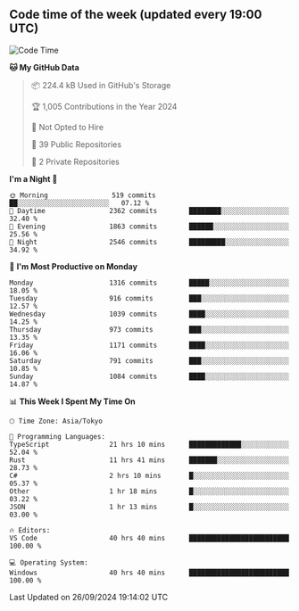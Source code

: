 ## Code time of the week (updated every 19:00 UTC)

<!--START_SECTION:waka-->
![Code Time](http://img.shields.io/badge/Code%20Time-3%2C687%20hrs%2058%20mins-blue)

**🐱 My GitHub Data** 

> 📦 224.4 kB Used in GitHub's Storage 
 > 
> 🏆 1,005 Contributions in the Year 2024
 > 
> 🚫 Not Opted to Hire
 > 
> 📜 39 Public Repositories 
 > 
> 🔑 2 Private Repositories 
 > 
**I'm a Night 🦉** 

```text
🌞 Morning                519 commits         ██░░░░░░░░░░░░░░░░░░░░░░░   07.12 % 
🌆 Daytime                2362 commits        ████████░░░░░░░░░░░░░░░░░   32.40 % 
🌃 Evening                1863 commits        ██████░░░░░░░░░░░░░░░░░░░   25.56 % 
🌙 Night                  2546 commits        █████████░░░░░░░░░░░░░░░░   34.92 % 
```
📅 **I'm Most Productive on Monday** 

```text
Monday                   1316 commits        █████░░░░░░░░░░░░░░░░░░░░   18.05 % 
Tuesday                  916 commits         ███░░░░░░░░░░░░░░░░░░░░░░   12.57 % 
Wednesday                1039 commits        ████░░░░░░░░░░░░░░░░░░░░░   14.25 % 
Thursday                 973 commits         ███░░░░░░░░░░░░░░░░░░░░░░   13.35 % 
Friday                   1171 commits        ████░░░░░░░░░░░░░░░░░░░░░   16.06 % 
Saturday                 791 commits         ███░░░░░░░░░░░░░░░░░░░░░░   10.85 % 
Sunday                   1084 commits        ████░░░░░░░░░░░░░░░░░░░░░   14.87 % 
```


📊 **This Week I Spent My Time On** 

```text
🕑︎ Time Zone: Asia/Tokyo

💬 Programming Languages: 
TypeScript               21 hrs 10 mins      █████████████░░░░░░░░░░░░   52.04 % 
Rust                     11 hrs 41 mins      ███████░░░░░░░░░░░░░░░░░░   28.73 % 
C#                       2 hrs 10 mins       █░░░░░░░░░░░░░░░░░░░░░░░░   05.37 % 
Other                    1 hr 18 mins        █░░░░░░░░░░░░░░░░░░░░░░░░   03.22 % 
JSON                     1 hr 13 mins        █░░░░░░░░░░░░░░░░░░░░░░░░   03.00 % 

🔥 Editors: 
VS Code                  40 hrs 40 mins      █████████████████████████   100.00 % 

💻 Operating System: 
Windows                  40 hrs 40 mins      █████████████████████████   100.00 % 
```


 Last Updated on 26/09/2024 19:14:02 UTC
<!--END_SECTION:waka-->
